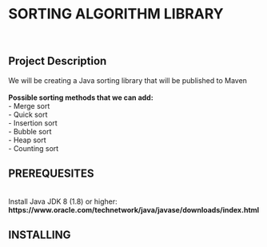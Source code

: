 <h1>SORTING ALGORITHM LIBRARY</h1></br>

<h2>
Project Description
</h2>
<p>
We will be creating a Java sorting library that will be published to Maven</br></br>
<b>Possible sorting methods that we can add:</b></br>
 - Merge sort</br>
 - Quick sort</br>
 - Insertion sort</br>
 - Bubble sort</br>
 - Heap sort</br>
 - Counting sort</br>
</P>

<h2>PREREQUESITES</h2></br>
Install Java JDK 8 (1.8) or higher: <b>https://www.oracle.com/technetwork/java/javase/downloads/index.html</b></br>
<h2>INSTALLING</h2>



